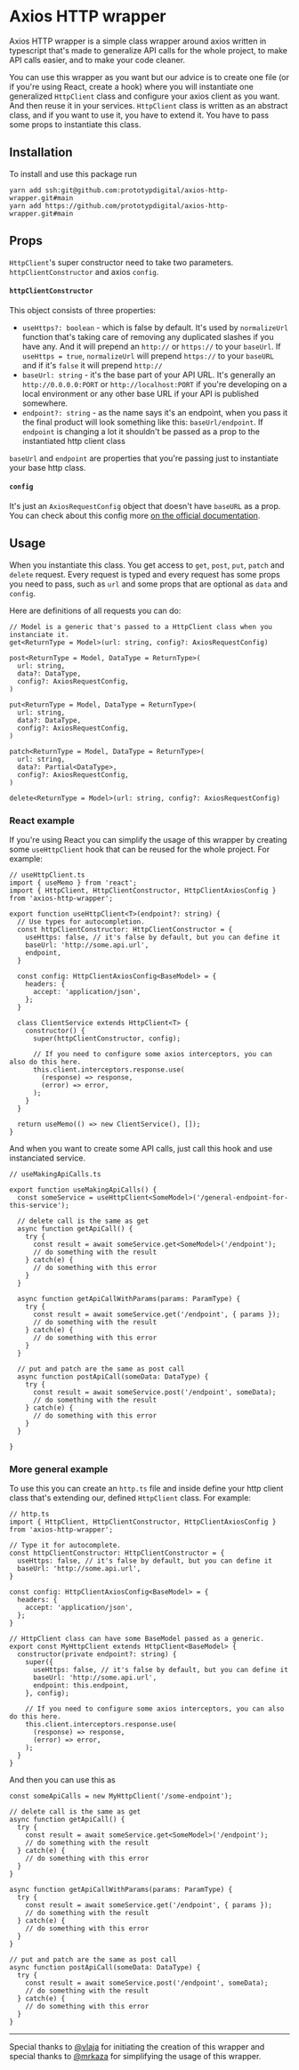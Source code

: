 # Axios HTTP wrapper

Axios HTTP wrapper is a simple class wrapper around axios written in typescript that's made to generalize API calls for the whole project, to make API calls easier, and to make your code cleaner.

You can use this wrapper as you want but our advice is to create one file (or if you're using React, create a hook) where you will instantiate one generalized `HttpClient` class and configure your axios client as you want. And then reuse it in your services.
`HttpClient` class is written as an abstract class, and if you want to use it, you have to extend it. You have to pass some props to instantiate this class.

## Installation

To install and use this package run

```
yarn add ssh:git@github.com:prototypdigital/axios-http-wrapper.git#main
yarn add https://github.com/prototypdigital/axios-http-wrapper.git#main
```

## Props

`HttpClient`'s super constructor need to take two parameters. `httpClientConstructor` and axios `config`.

#### `httpClientConstructor`

This object consists of three properties:

-   `useHttps?: boolean` - which is false by default. It's used by `normalizeUrl` function that's taking care of removing any duplicated slashes if you have any. And it will prepend an `http://` or `https://` to your `baseUrl`. If `useHttps = true`, `normalizeUrl` will prepend `https://` to your `baseURL` and if it's `false` it will prepend `http://`
-   `baseUrl: string` - it's the base part of your API URL. It's generally an `http://0.0.0.0:PORT` or `http://localhost:PORT` if you're developing on a local environment or any other base URL if your API is published somewhere.
-   `endpoint?: string` - as the name says it's an endpoint, when you pass it the final product will look something like this: `baseUrl/endpoint`. If `endpoint` is changing a lot it shouldn't be passed as a prop to the instantiated http client class

`baseUrl` and `endpoint` are properties that you're passing just to instantiate your base http class.

#### `config`

It's just an `AxiosRequestConfig` object that doesn't have `baseURL` as a prop. You can check about this config more [on the official documentation](https://axios-http.com/docs/req_config).

## Usage

When you instantiate this class. You get access to `get`, `post`, `put`, `patch` and `delete` request. Every request is typed and every request has some props you need to pass, such as `url` and some props that are optional as `data` and `config`.

Here are definitions of all requests you can do:

```
// Model is a generic that's passed to a HttpClient class when you instanciate it.
get<ReturnType = Model>(url: string, config?: AxiosRequestConfig)

post<ReturnType = Model, DataType = ReturnType>(
  url: string,
  data?: DataType,
  config?: AxiosRequestConfig,
)

put<ReturnType = Model, DataType = ReturnType>(
  url: string,
  data?: DataType,
  config?: AxiosRequestConfig,
)

patch<ReturnType = Model, DataType = ReturnType>(
  url: string,
  data?: Partial<DataType>,
  config?: AxiosRequestConfig,
)

delete<ReturnType = Model>(url: string, config?: AxiosRequestConfig)
```

### React example

If you're using React you can simplify the usage of this wrapper by creating some `useHttpClient` hook that can be reused for the whole project. For example:

```
// useHttpClient.ts
import { useMemo } from 'react';
import { HttpClient, HttpClientConstructor, HttpClientAxiosConfig } from 'axios-http-wrapper';

export function useHttpClient<T>(endpoint?: string) {
  // Use types for autocompletion.
  const httpClientConstructor: HttpClientConstructor = {
    useHttps: false, // it's false by default, but you can define it
    baseUrl: 'http://some.api.url',
    endpoint,
  }

  const config: HttpClientAxiosConfig<BaseModel> = {
    headers: {
      accept: 'application/json',
    };
  }

  class ClientService extends HttpClient<T> {
    constructor() {
      super(httpClientConstructor, config);

      // If you need to configure some axios interceptors, you can also do this here.
      this.client.interceptors.response.use(
        (response) => response,
        (error) => error,
      );
    }
  }

  return useMemo(() => new ClientService(), []);
}

```

And when you want to create some API calls, just call this hook and use instanciated service.

```
// useMakingApiCalls.ts

export function useMakingApiCalls() {
  const someService = useHttpClient<SomeModel>('/general-endpoint-for-this-service');

  // delete call is the same as get
  async function getApiCall() {
    try {
      const result = await someService.get<SomeModel>('/endpoint');
      // do something with the result
    } catch(e) {
      // do something with this error
    }
  }

  async function getApiCallWithParams(params: ParamType) {
    try {
      const result = await someService.get('/endpoint', { params });
      // do something with the result
    } catch(e) {
      // do something with this error
    }
  }

  // put and patch are the same as post call
  async function postApiCall(someData: DataType) {
    try {
      const result = await someService.post('/endpoint', someData);
      // do something with the result
    } catch(e) {
      // do something with this error
    }
  }

}
```

### More general example

To use this you can create an `http.ts` file and inside define your http client class that's extending our, defined `HttpClient` class. For example:

```
// http.ts
import { HttpClient, HttpClientConstructor, HttpClientAxiosConfig } from 'axios-http-wrapper';

// Type it for autocomplete.
const httpClientConstructor: HttpClientConstructor = {
  useHttps: false, // it's false by default, but you can define it
  baseUrl: 'http://some.api.url',
}

const config: HttpClientAxiosConfig<BaseModel> = {
  headers: {
    accept: 'application/json',
  };
}

// HttpClient class can have some BaseModel passed as a generic.
export const MyHttpClient extends HttpClient<BaseModel> {
  constructor(private endpoint?: string) {
    super({
      useHttps: false, // it's false by default, but you can define it
      baseUrl: 'http://some.api.url',
      endpoint: this.endpoint,
    }, config);

    // If you need to configure some axios interceptors, you can also do this here.
    this.client.interceptors.response.use(
      (response) => response,
      (error) => error,
    );
  }
}
```

And then you can use this as

```
const someApiCalls = new MyHttpClient('/some-endpoint');

// delete call is the same as get
async function getApiCall() {
  try {
    const result = await someService.get<SomeModel>('/endpoint');
    // do something with the result
  } catch(e) {
    // do something with this error
  }
}

async function getApiCallWithParams(params: ParamType) {
  try {
    const result = await someService.get('/endpoint', { params });
    // do something with the result
  } catch(e) {
    // do something with this error
  }
}

// put and patch are the same as post call
async function postApiCall(someData: DataType) {
  try {
    const result = await someService.post('/endpoint', someData);
    // do something with the result
  } catch(e) {
    // do something with this error
  }
}
```

---

Special thanks to [@vlaja](https://github.com/vlaja) for initiating the creation of this wrapper and special thanks to [@mrkaza](https://github.com/mrkaza) for simplifying the usage of this wrapper.
